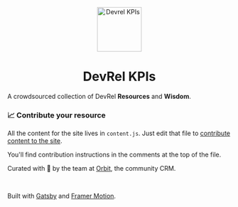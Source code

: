   <p align="center">
    <a href="https://devrel-kpis.com/">
      <img alt="Devrel KPIs" src="https://devrel-kpis.com/logo.svg" width="100" />
    </a>
</p>
<h1 align="center">DevRel KPIs
</h1>

A crowdsourced collection of DevRel **Resources** and **Wisdom**.

### 📈 Contribute your resource

All the content for the site lives in `content.js`. Just edit that file to [contribute content to the site](https://github.com/orbit-love/devrel-kpis/blob/master/content.js). 

You'll find contribution instructions in the comments at the top of the file. 

Curated with 💜 by the team at [Orbit](http://orbit.love), the community CRM. 

<br>

Built with [Gatsby](https://www.gatsbyjs.org) and [Framer Motion](https://www.framer.com/motion/).
